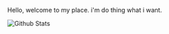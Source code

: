 Hello, welcome to my place. i'm do thing what i want.

![Github Stats](https://github-readme-stats.vercel.app/api?username=MidnightTale&count_private=true&show_icons=true&include_all_commits=true)
